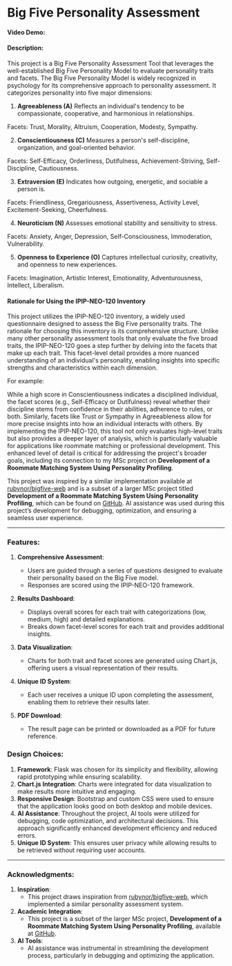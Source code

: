 # Big Five Personality Assessment
#### Video Demo:  <URL HERE>

#### Description:
This project is a Big Five Personality Assessment Tool that leverages the well-established Big Five Personality Model to evaluate personality traits and facets. The Big Five Personality Model is widely recognized in psychology for its comprehensive approach to personality assessment. It categorizes personality into five major dimensions:

1. **Agreeableness (A)**
Reflects an individual's tendency to be compassionate, cooperative, and harmonious in relationships.

Facets: Trust, Morality, Altruism, Cooperation, Modesty, Sympathy.

2. **Conscientiousness (C)**
Measures a person's self-discipline, organization, and goal-oriented behavior.

Facets: Self-Efficacy, Orderliness, Dutifulness, Achievement-Striving, Self-Discipline, Cautiousness.

3. **Extraversion (E)**
Indicates how outgoing, energetic, and sociable a person is.

Facets: Friendliness, Gregariousness, Assertiveness, Activity Level, Excitement-Seeking, Cheerfulness.

4. **Neuroticism (N)**
Assesses emotional stability and sensitivity to stress.

Facets: Anxiety, Anger, Depression, Self-Consciousness, Immoderation, Vulnerability.

5. **Openness to Experience (O)**
Captures intellectual curiosity, creativity, and openness to new experiences.

Facets: Imagination, Artistic Interest, Emotionality, Adventurousness, Intellect, Liberalism.

#### Rationale for Using the IPIP-NEO-120 Inventory
This project utilizes the IPIP-NEO-120 inventory, a widely used questionnaire designed to assess the Big Five personality traits. The rationale for choosing this inventory is its comprehensive structure. Unlike many other personality assessment tools that only evaluate the five broad traits, the IPIP-NEO-120 goes a step further by delving into the facets that make up each trait. This facet-level detail provides a more nuanced understanding of an individual's personality, enabling insights into specific strengths and characteristics within each dimension.

For example:

While a high score in Conscientiousness indicates a disciplined individual, the facet scores (e.g., Self-Efficacy or Dutifulness) reveal whether their discipline stems from confidence in their abilities, adherence to rules, or both.
Similarly, facets like Trust or Sympathy in Agreeableness allow for more precise insights into how an individual interacts with others.
By implementing the IPIP-NEO-120, this tool not only evaluates high-level traits but also provides a deeper layer of analysis, which is particularly valuable for applications like roommate matching or professional development. This enhanced level of detail is critical for addressing the project's broader goals, including its connection to my MSc project on **Development of a Roommate Matching System Using Personality Profiling**.

This project was inspired by a similar implementation available at [rubynor/bigfive-web](https://github.com/rubynor/bigfive-web) and is a subset of a larger MSc project titled **Development of a Roommate Matching System Using Personality Profiling**, which can be found on [GitHub](https://github.com/BamjosAdeniyi/roommate-matching-system). AI assistance was used during this project’s development for debugging, optimization, and ensuring a seamless user experience.

---

### Features:
1. **Comprehensive Assessment**:
   - Users are guided through a series of questions designed to evaluate their personality based on the Big Five model.
   - Responses are scored using the IPIP-NEO-120 framework.

2. **Results Dashboard**:
   - Displays overall scores for each trait with categorizations (low, medium, high) and detailed explanations.
   - Breaks down facet-level scores for each trait and provides additional insights.

3. **Data Visualization**:
   - Charts for both trait and facet scores are generated using Chart.js, offering users a visual representation of their results.

4. **Unique ID System**:
   - Each user receives a unique ID upon completing the assessment, enabling them to retrieve their results later.

5. **PDF Download**:
   - The result page can be printed or downloaded as a PDF for future reference.

### Design Choices:
1. **Framework**: Flask was chosen for its simplicity and flexibility, allowing rapid prototyping while ensuring scalability.
2. **Chart.js Integration**: Charts were integrated for data visualization to make results more intuitive and engaging.
3. **Responsive Design**: Bootstrap and custom CSS were used to ensure that the application looks good on both desktop and mobile devices.
4. **AI Assistance**: Throughout the project, AI tools were utilized for debugging, code optimization, and architectural decisions. This approach significantly enhanced development efficiency and reduced errors.
5. **Unique ID System**: This ensures user privacy while allowing results to be retrieved without requiring user accounts.

---

### Acknowledgments:
1. **Inspiration**:
   - This project draws inspiration from [rubynor/bigfive-web](https://github.com/rubynor/bigfive-web), which implemented a similar personality assessment system.
2. **Academic Integration**:
   - This project is a subset of the larger MSc project, **Development of a Roommate Matching System Using Personality Profiling**, available at [GitHub](https://github.com/BamjosAdeniyi/roommate-matching-system).
3. **AI Tools**:
   - AI assistance was instrumental in streamlining the development process, particularly in debugging and optimizing the application.


